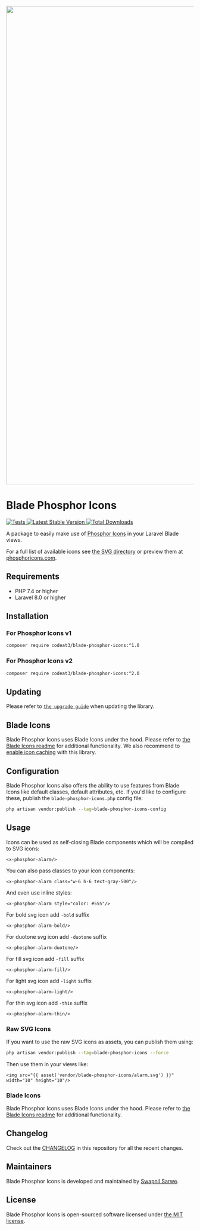 <p align="center">
    <img src="./socialcard-blade-phosphor-icons.png" width="1280" title="Social Card Blade Phosphor Icons">
</p>

# Blade Phosphor Icons

<a href="https://github.com/codeat3/blade-phosphor-icons/actions?query=workflow%3ATests">
    <img src="https://github.com/codeat3/blade-phosphor-icons/workflows/Tests/badge.svg" alt="Tests">
</a>
<a href="https://packagist.org/packages/codeat3/blade-phosphor-icons">
    <img src="https://img.shields.io/packagist/v/codeat3/blade-phosphor-icons" alt="Latest Stable Version">
</a>
<a href="https://packagist.org/packages/codeat3/blade-phosphor-icons">
    <img src="https://img.shields.io/packagist/dt/codeat3/blade-phosphor-icons" alt="Total Downloads">
</a>

A package to easily make use of [Phosphor Icons](https://github.com/phosphor-icons/phosphor-icons) in your Laravel Blade views.

For a full list of available icons see [the SVG directory](resources/svg) or preview them at [phosphoricons.com](https://phosphoricons.com/).

## Requirements

- PHP 7.4 or higher
- Laravel 8.0 or higher

## Installation

### For Phosphor Icons v1
```bash
composer require codeat3/blade-phosphor-icons:^1.0
```

### For Phosphor Icons v2
```bash
composer require codeat3/blade-phosphor-icons:^2.0
```

## Updating

Please refer to [`the upgrade guide`](UPGRADE.md) when updating the library.

## Blade Icons

Blade Phosphor Icons uses Blade Icons under the hood. Please refer to [the Blade Icons readme](https://github.com/blade-ui-kit/blade-icons) for additional functionality. We also recommend to [enable icon caching](https://github.com/blade-ui-kit/blade-icons#caching) with this library.

## Configuration

Blade Phosphor Icons also offers the ability to use features from Blade Icons like default classes, default attributes, etc. If you'd like to configure these, publish the `blade-phosphor-icons.php` config file:

```bash
php artisan vendor:publish --tag=blade-phosphor-icons-config
```

## Usage

Icons can be used as self-closing Blade components which will be compiled to SVG icons:

```blade
<x-phosphor-alarm/>
```

You can also pass classes to your icon components:

```blade
<x-phosphor-alarm class="w-6 h-6 text-gray-500"/>
```

And even use inline styles:

```blade
<x-phosphor-alarm style="color: #555"/>
```

For bold svg icon add `-bold` suffix

```blade
<x-phosphor-alarm-bold/>
```

For duotone svg icon add `-duotone` suffix

```blade
<x-phosphor-alarm-duotone/>
```

For fill svg icon add `-fill` suffix

```blade
<x-phosphor-alarm-fill/>
```

For light svg icon add `-light` suffix

```blade
<x-phosphor-alarm-light/>
```

For thin svg icon add `-thin` suffix

```blade
<x-phosphor-alarm-thin/>
```
### Raw SVG Icons

If you want to use the raw SVG icons as assets, you can publish them using:

```bash
php artisan vendor:publish --tag=blade-phosphor-icons --force
```

Then use them in your views like:

```blade
<img src="{{ asset('vendor/blade-phosphor-icons/alarm.svg') }}" width="10" height="10"/>
```

### Blade Icons

Blade Phosphor Icons uses Blade Icons under the hood. Please refer to [the Blade Icons readme](https://github.com/blade-ui-kit/blade-icons) for additional functionality.

## Changelog

Check out the [CHANGELOG](CHANGELOG.md) in this repository for all the recent changes.

## Maintainers

Blade Phosphor Icons is developed and maintained by [Swapnil Sarwe](https://swapnilsarwe.com).

## License

Blade Phosphor Icons is open-sourced software licensed under [the MIT license](LICENSE.md).
